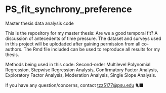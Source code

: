 # PS_fit_synchrony_preference
Master thesis data analysis code

This is the repository for my master thesis: Are we a good temporal fit? A discussion of antecedents of time pressure.
The dataset and surveys used in this project will be uplodaded after gaining permission from all co-authors.
The Rmd file included can be used to reproduce all results for my thesis.

Methods being used in this code: Second-order Multilevel Polynomial Regression, Stepwise Regression Analysis, Confirmatory Factor Analysis, Exploratory Factor Analysis, Moderation Analysis, Single Slope Analysis. 

If you have any question/concerns, contact tzz5177@psu.edu 🐈‍⬛
